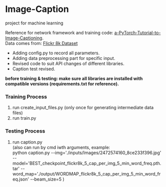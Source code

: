 # Image-Caption
project for machine learning <br />


Reference for network framework and training code: <a href="https://github.com/sgrvinod/a-PyTorch-Tutorial-to-Image-Captioning">a-PyTorch-Tutorial-to-Image-Captioning</a>. <br />
Data comes from: <a href="https://www.kaggle.com/adityajn105/flickr8k?select=Images">Flickr 8k Dataset</a> <br />


- Adding config.py to record all parameters.
- Adding data preprocessing part for specific input.
- Revised code to suit API changes of different libraries.
- Caption test revised.

**before training & testing: make sure all libraries are installed with compatible versions (requirements.txt for reference).**

### Training Process
1. run create_input_files.py (only once for generating intermediate data files)
2. run train.py

### Testing Process
1. run caption.py <br />
(also can run by cmd iwth arguments, example: <br />
python caption.py --img='./inputs/Images/2472574160_8ce233f396.jpg' --model='BEST_checkpoint_flickr8k_5_cap_per_img_5_min_word_freq.pth.tar' --word_map='./output/WORDMAP_flickr8k_5_cap_per_img_5_min_word_freq.json' --beam_size=5
)
